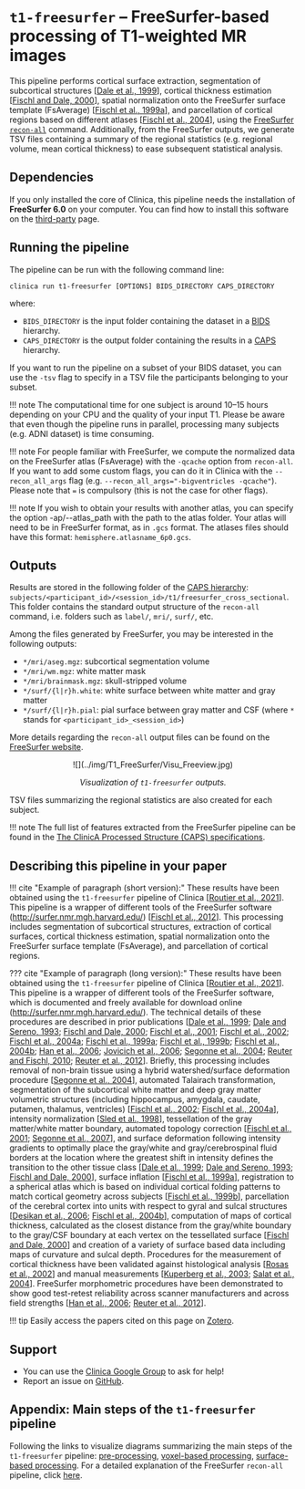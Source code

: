 <!-- markdownlint-disable MD033-->
# `t1-freesurfer` – FreeSurfer-based processing of T1-weighted MR images

This pipeline performs cortical surface extraction, segmentation of subcortical structures [[Dale et al., 1999](http://dx.doi.org/10.1006/nimg.1998.0395)], cortical thickness estimation [[Fischl and Dale, 2000](http://dx.doi.org/10.1073/pnas.200033797)], spatial normalization onto the FreeSurfer surface template (FsAverage) [[Fischl et al., 1999a](http://dx.doi.org/10.1006/nimg.1998.0396)], and parcellation of cortical regions based on different atlases [[Fischl et al., 2004](http://dx.doi.org/10.1093/cercor/bhg087)], using the [FreeSurfer `recon-all`](https://surfer.nmr.mgh.harvard.edu/fswiki/recon-all) command.
Additionally, from the FreeSurfer outputs, we generate TSV files containing a summary of the regional statistics (e.g. regional volume, mean cortical thickness) to ease subsequent statistical analysis.

## Dependencies
<!-- If you installed the docker image of Clinica, nothing is required. -->
If you only installed the core of Clinica, this pipeline needs the installation of
**FreeSurfer 6.0** on your computer.
You can find how to install this software on the [third-party](../../Third-party) page.

## Running the pipeline

The pipeline can be run with the following command line:

```Text
clinica run t1-freesurfer [OPTIONS] BIDS_DIRECTORY CAPS_DIRECTORY
```

where:

- `BIDS_DIRECTORY` is the input folder containing the dataset in a [BIDS](../../BIDS) hierarchy.
- `CAPS_DIRECTORY` is the output folder containing the results in a [CAPS](../../CAPS/Introduction) hierarchy.

If you want to run the pipeline on a subset of your BIDS dataset, you can use the `-tsv` flag to specify in a TSV file the participants belonging to your subset.

!!! note
    The computational time for one subject is around 10–15 hours depending on your CPU and the quality of your input T1.
    Please be aware that even though the pipeline runs in parallel, processing many subjects (e.g. ADNI dataset) is time consuming.

!!! note
    For people familiar with FreeSurfer, we compute the normalized data on the FreeSurfer atlas (FsAverage) with the `-qcache` option from `recon-all`.
    If you want to add some custom flags, you can do it in Clinica with the `--recon_all_args` flag (e.g. `--recon_all_args="-bigventricles -qcache"`).
    Please note that `=` is compulsory (this is not the case for other flags).

!!! note
    If you wish to obtain your results with another atlas, you can specify the option -ap/--atlas_path with the path to the atlas folder. Your atlas will need to be in FreeSurfer format, as in `.gcs` format. The atlases files should have this format: `hemisphere.atlasname_6p0.gcs`.

## Outputs

Results are stored in the following folder of the
[CAPS hierarchy](../../CAPS/Specifications/#t1-freesurfer-freesurfer-based-processing-of-t1-weighted-mr-images):
`subjects/<participant_id>/<session_id>/t1/freesurfer_cross_sectional`.
This folder contains the standard output structure of the `recon-all` command, i.e. folders such as `label/`, `mri/`, `surf/`, etc.

Among the files generated by FreeSurfer, you may be interested in the following outputs:

- `*/mri/aseg.mgz`: subcortical segmentation volume
- `*/mri/wm.mgz`: white matter mask
- `*/mri/brainmask.mgz`: skull-stripped volume
- `*/surf/{l|r}h.white`: white surface between white matter and gray matter
- `*/surf/{l|r}h.pial`: pial surface between gray matter and CSF
  (where `*` stands for `<participant_id>_<session_id>`)

More details regarding the `recon-all` output files can be found on the [FreeSurfer website](https://surfer.nmr.mgh.harvard.edu/fswiki/ReconAllOutputFiles).

<center>![](../img/T1_FreeSurfer/Visu_Freeview.jpg)</center>

*<center>Visualization of `t1-freesurfer` outputs.</center>*

TSV files summarizing the regional statistics are also created for each subject.

!!! note
    The full list of features extracted from the FreeSurfer pipeline can be found in the [The ClinicA Processed Structure (CAPS) specifications](../../CAPS/Specifications/#t1-freesurfer-freesurfer-based-processing-of-t1-weighted-mr-images).

<!-- ## Visualization of the results

!!! note
    The visualization command is not available for the moment. Please come back later, this section will be updated ASAP. -->

## Describing this pipeline in your paper

!!! cite "Example of paragraph (short version):"
    These results have been obtained using the `t1-freesurfer` pipeline of Clinica [[Routier et al., 2021](https://doi.org/10.3389/fninf.2021.689675)].
    This pipeline is a wrapper of different tools of the FreeSurfer software (<http://surfer.nmr.mgh.harvard.edu/>) [[Fischl et al., 2012](http://dx.doi.org/10.1016/j.neuroimage.2012.01.021)].
    This processing includes segmentation of subcortical structures, extraction of cortical surfaces, cortical thickness estimation, spatial normalization onto the FreeSurfer surface template (FsAverage), and parcellation of cortical regions.

??? cite "Example of paragraph (long version):"
    These results have been obtained using the `t1-freesurfer` pipeline of Clinica
    [[Routier et al., 2021](https://doi.org/10.3389/fninf.2021.689675)].
    This pipeline is a wrapper of different tools of the FreeSurfer software, which is documented and freely available for download online (<http://surfer.nmr.mgh.harvard.edu/>).
    The technical details of these procedures are described in prior publications
    [[Dale et al., 1999](http://dx.doi.org/10.1006/nimg.1998.0395);
    [Dale and Sereno, 1993](http://dx.doi.org/10.1162/jocn.1993.5.2.162);
    [Fischl and Dale, 2000](http://dx.doi.org/10.1073/pnas.200033797);
    [Fischl et al., 2001](http://dx.doi.org/10.1109/42.906426);
    [Fischl et al., 2002](http://dx.doi.org/10.1016/S0896-6273(02)00569-X);
    [Fischl et al., 2004a](http://dx.doi.org/10.1016/j.neuroimage.2004.07.016);
    [Fischl et al., 1999a](http://dx.doi.org/10.1006/nimg.1998.0396);
    [Fischl et al., 1999b](http://dx.doi.org/10.1002/(SICI)1097-0193(1999)8:4<272::AID-HBM10>3.0.CO;2-4);
    [Fischl et al., 2004b](http://dx.doi.org/10.1093/cercor/bhg087);
    [Han et al., 2006](http://dx.doi.org/10.1016/j.neuroimage.2006.02.051);
    [Jovicich et al., 2006](http://dx.doi.org/10.1016/j.neuroimage.2005.09.046);
    [Segonne et al., 2004](http://dx.doi.org/10.1016/j.neuroimage.2004.03.032);
    [Reuter and Fischl, 2010](http://dx.doi.org/10.1016/j.neuroimage.2011.02.076);
    [Reuter et al., 2012](http://dx.doi.org/10.1016/j.neuroimage.2012.02.084)].
    Briefly, this processing includes removal of non-brain tissue using a hybrid watershed/surface deformation procedure [[Segonne et al., 2004](http://dx.doi.org/10.1016/j.neuroimage.2004.03.032)], automated Talairach transformation, segmentation of the subcortical white matter and
    deep gray matter volumetric structures (including hippocampus, amygdala, caudate, putamen, thalamus, ventricles) [[Fischl et al., 2002](http://dx.doi.org/10.1016/S0896-6273(02)00569-X);
    [Fischl et al., 2004a](http://dx.doi.org/10.1016/j.neuroimage.2004.07.016)], intensity normalization [[Sled et al., 1998](http://dx.doi.org/10.1109/42.668698)], tessellation of the gray matter/white matter boundary, automated topology correction [[Fischl et al., 2001](http://dx.doi.org/10.1109/42.906426);
    [Segonne et al., 2007](http://dx.doi.org/10.1109/TMI.2006.887364)], and
    surface deformation following intensity gradients to optimally place the gray/white and
    gray/cerebrospinal fluid borders at the location where the greatest shift in intensity defines the transition to the other tissue class
    [[Dale et al., 1999](http://dx.doi.org/10.1006/nimg.1998.0395);
    [Dale and Sereno, 1993](http://dx.doi.org/10.1162/jocn.1993.5.2.162);
    [Fischl and Dale, 2000](http://dx.doi.org/10.1073/pnas.200033797)], surface inflation [[Fischl et al., 1999a](http://dx.doi.org/10.1006/nimg.1998.0396)], registration to a spherical atlas which is based on individual cortical folding patterns to match cortical geometry across subjects [[Fischl et al., 1999b](http://dx.doi.org/10.1002/(SICI)1097-0193(1999)8:4<272::AID-HBM10>3.0.CO;2-4)], parcellation of the cerebral cortex into units with respect to gyral and sulcal structures [[Desikan et al., 2006](http://dx.doi.org/10.1016/j.neuroimage.2006.01.021);
    [Fischl et al., 2004b](http://dx.doi.org/10.1093/cercor/bhg087)], computation of maps of cortical thickness, calculated as the closest distance from the gray/white boundary to the gray/CSF boundary at each vertex on the tessellated surface [[Fischl and Dale, 2000](http://dx.doi.org/10.1073/pnas.200033797)] and creation of a variety of surface based data including maps of curvature and sulcal depth.
    Procedures for the measurement of cortical thickness have been validated against histological analysis [[Rosas et al., 2002](http://dx.doi.org/10.1212/WNL.58.5.695)] and manual measurements [[Kuperberg et al., 2003](http://dx.doi.org/10.1001/archpsyc.60.9.878);
    [Salat et al., 2004](http://dx.doi.org/10.1093/cercor/bhh032)].
    FreeSurfer morphometric procedures have been demonstrated to show good test-retest reliability across scanner manufacturers and across field strengths
    [[Han et al., 2006](http://dx.doi.org/10.1016/j.neuroimage.2006.02.051);
    [Reuter et al., 2012](http://dx.doi.org/10.1016/j.neuroimage.2012.02.084)].

!!! tip
    Easily access the papers cited on this page on [Zotero](https://www.zotero.org/groups/2240070/clinica_aramislab/items/collectionKey/GHAXT4R5).

## Support

- You can use the [Clinica Google Group](https://groups.google.com/forum/#!forum/clinica-user) to ask for help!
- Report an issue on [GitHub](https://github.com/aramis-lab/clinica/issues).

## Appendix: Main steps of the `t1-freesurfer` pipeline

Following the links to visualize diagrams summarizing the main steps of the `t1-freesurfer` pipeline: [pre-processing](../img/T1_FreeSurfer/t1-freesurfer_pipeline1.svg), [voxel-based processing](../img/T1_FreeSurfer/t1-freesurfer_pipeline2.svg), [surface-based processing](../img/T1_FreeSurfer/t1-freesurfer_pipeline3.svg).
For a detailed explanation of the FreeSurfer `recon-all` pipeline, click [here](https://surfer.nmr.mgh.harvard.edu/fswiki/recon-all).
